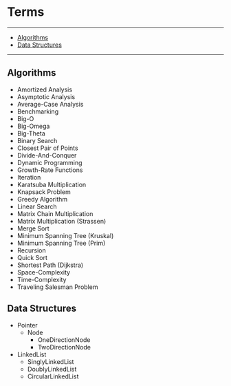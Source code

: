 # Terms

---

- [Algorithms](#algorithms)
- [Data Structures](#data-structures)

---

## Algorithms

- Amortized Analysis
- Asymptotic Analysis
- Average-Case Analysis
- Benchmarking
- Big-O
- Big-Omega
- Big-Theta
- Binary Search
- Closest Pair of Points
- Divide-And-Conquer
- Dynamic Programming
- Growth-Rate Functions
- Iteration
- Karatsuba Multiplication
- Knapsack Problem
- Greedy Algorithm
- Linear Search
- Matrix Chain Multiplication
- Matrix Multiplication (Strassen)
- Merge Sort
- Minimum Spanning Tree (Kruskal)
- Minimum Spanning Tree (Prim)
- Recursion
- Quick Sort
- Shortest Path (Dijkstra)
- Space-Complexity
- Time-Complexity
- Traveling Salesman Problem

## Data Structures

- Pointer
  - Node
    - OneDirectionNode
    - TwoDirectionNode
- LinkedList
  - SinglyLinkedList
  - DoublyLinkedList
  - CircularLinkedList
